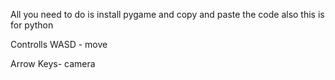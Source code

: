 All you need to do is install pygame and copy and paste the code also this is for python

Controlls
WASD - move

Arrow Keys- camera
